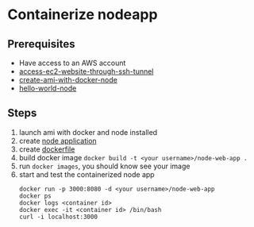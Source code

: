 # Containerize nodeapp

## Prerequisites
* Have access to an AWS account
* [access-ec2-website-through-ssh-tunnel](access-ec2-website-through-ssh-tunnel.md)
* [create-ami-with-docker-node](create-ami-with-docker-node.md)
* [hello-world-node](../languages/hello-world-node.mdhello-world-node.md)
## Steps
1. launch ami with docker and node installed
2. create [node application](../languages/hello-world-node.md)
3. create [dockerfile](https://nodejs.org/de/docs/guides/nodejs-docker-webapp/)
4. build docker image `docker build -t <your username>/node-web-app .`
5. run `docker images`, you should know see your image
6. start and test the containerized node app 
   ```
   docker run -p 3000:8080 -d <your username>/node-web-app
   docker ps
   docker logs <container id>
   docker exec -it <container id> /bin/bash
   curl -i localhost:3000
   ```
